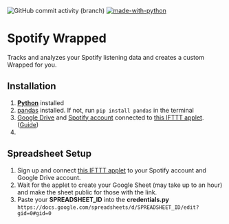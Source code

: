 ![GitHub commit activity (branch)](https://img.shields.io/github/commit-activity/t/WilleGyr/Spotify_Wrapped?label=Total%20commits&color=%2313A15C) [![made-with-python](https://img.shields.io/badge/Language-Python%203.12.4-1f425f.svg?logo=python)](https://www.python.org/)

# Spotify Wrapped

Tracks and analyzes your Spotify listening data and creates a custom Wrapped for you.

## Installation
1. **[Python](https://www.python.org/downloads/)** installed
2. [pandas](https://pandas.pydata.org/) installed. If not, run `pip install pandas` in the terminal
3. [Google Drive](https://workspace.google.com/products/drive/) and [Spotify account](https://open.spotify.com/) connected to [this IFTTT applet](https://ifttt.com/applets/nin7BxVm-keep-a-log-of-your-recently-played-tracks). ([Guide](#spreadsheet-setup))
4. 

## Spreadsheet Setup
1. Sign up and connect [this IFTTT applet](https://ifttt.com/applets/nin7BxVm-keep-a-log-of-your-recently-played-tracks) to your Spotify account and Google Drive account.
2. Wait for the applet to create your Google Sheet (may take up to an hour) and make the sheet public for those with the link.
3. Paste your **SPREADSHEET_ID** into the **credentials.py**
`https://docs.google.com/spreadsheets/d/SPREADSHEET_ID/edit?gid=0#gid=0`